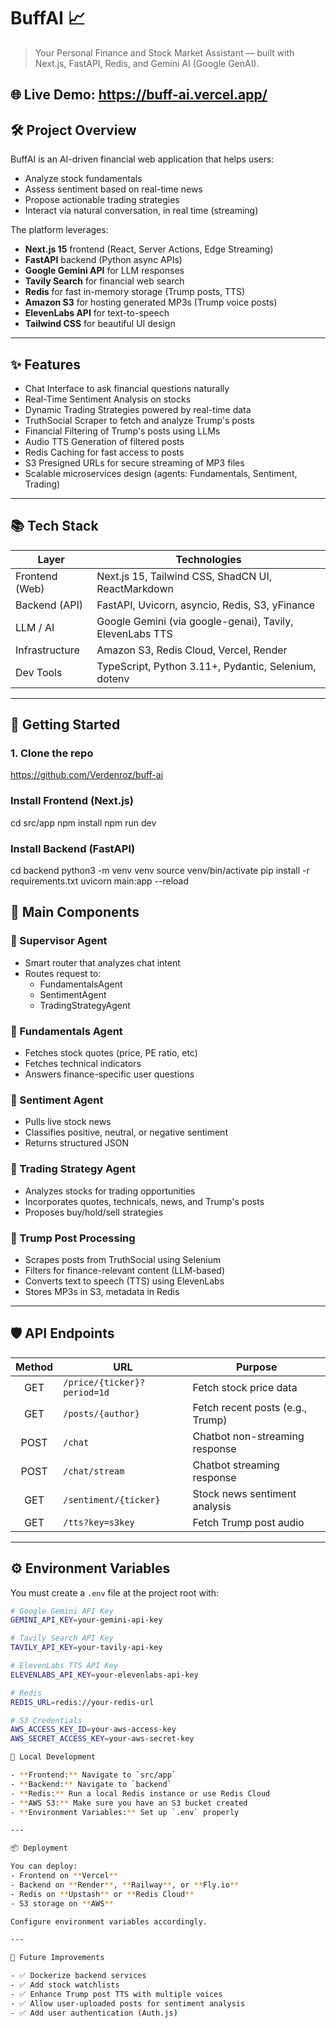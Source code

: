 # BuffAI 📈
> Your Personal Finance and Stock Market Assistant — built with Next.js, FastAPI, Redis, and Gemini AI (Google GenAI).

🌐 Live Demo: https://buff-ai.vercel.app/
---

## 🛠️ Project Overview

BuffAI is an AI-driven financial web application that helps users:
- Analyze stock fundamentals
- Assess sentiment based on real-time news
- Propose actionable trading strategies
- Interact via natural conversation, in real time (streaming)

The platform leverages:
- **Next.js 15** frontend (React, Server Actions, Edge Streaming)
- **FastAPI** backend (Python async APIs)
- **Google Gemini API** for LLM responses
- **Tavily Search** for financial web search
- **Redis** for fast in-memory storage (Trump posts, TTS)
- **Amazon S3** for hosting generated MP3s (Trump voice posts)
- **ElevenLabs API** for text-to-speech
- **Tailwind CSS** for beautiful UI design

---

## ✨ Features

- Chat Interface to ask financial questions naturally
- Real-Time Sentiment Analysis on stocks
- Dynamic Trading Strategies powered by real-time data
- TruthSocial Scraper to fetch and analyze Trump's posts
- Financial Filtering of Trump's posts using LLMs
- Audio TTS Generation of filtered posts
- Redis Caching for fast access to posts
- S3 Presigned URLs for secure streaming of MP3 files
- Scalable microservices design (agents: Fundamentals, Sentiment, Trading)

---

## 📚 Tech Stack

| Layer            | Technologies                                      |
| ---------------- | ------------------------------------------------- |
| Frontend (Web)   | Next.js 15, Tailwind CSS, ShadCN UI, ReactMarkdown |
| Backend (API)    | FastAPI, Uvicorn, asyncio, Redis, S3, yFinance     |
| LLM / AI         | Google Gemini (via google-genai), Tavily, ElevenLabs TTS |
| Infrastructure   | Amazon S3, Redis Cloud, Vercel, Render             |
| Dev Tools        | TypeScript, Python 3.11+, Pydantic, Selenium, dotenv |

---

## 🚀 Getting Started

### 1. Clone the repo

https://github.com/Verdenroz/buff-ai

###  Install Frontend (Next.js)

cd src/app
npm install
npm run dev

###  Install Backend (FastAPI)

cd backend
python3 -m venv venv
source venv/bin/activate
pip install -r requirements.txt
uvicorn main:app --reload

## 🧩 Main Components

### 🔹 Supervisor Agent
- Smart router that analyzes chat intent
- Routes request to:
  - FundamentalsAgent
  - SentimentAgent
  - TradingStrategyAgent

### 🔹 Fundamentals Agent
- Fetches stock quotes (price, PE ratio, etc)
- Fetches technical indicators
- Answers finance-specific user questions

### 🔹 Sentiment Agent
- Pulls live stock news
- Classifies positive, neutral, or negative sentiment
- Returns structured JSON

### 🔹 Trading Strategy Agent
- Analyzes stocks for trading opportunities
- Incorporates quotes, technicals, news, and Trump's posts
- Proposes buy/hold/sell strategies

### 🔹 Trump Post Processing
- Scrapes posts from TruthSocial using Selenium
- Filters for finance-relevant content (LLM-based)
- Converts text to speech (TTS) using ElevenLabs
- Stores MP3s in S3, metadata in Redis

---

## 🛡️ API Endpoints

| Method | URL                         | Purpose                          |
| :----: | ---------------------------- | -------------------------------- |
| GET    | `/price/{ticker}?period=1d`   | Fetch stock price data           |
| GET    | `/posts/{author}`             | Fetch recent posts (e.g., Trump)  |
| POST   | `/chat`                      | Chatbot non-streaming response   |
| POST   | `/chat/stream`               | Chatbot streaming response       |
| GET    | `/sentiment/{ticker}`         | Stock news sentiment analysis    |
| GET    | `/tts?key=s3key`              | Fetch Trump post audio           |

---

## ⚙️ Environment Variables

You must create a `.env` file at the project root with:

```bash
# Google Gemini API Key
GEMINI_API_KEY=your-gemini-api-key

# Tavily Search API Key
TAVILY_API_KEY=your-tavily-api-key

# ElevenLabs TTS API Key
ELEVENLABS_API_KEY=your-elevenlabs-api-key

# Redis
REDIS_URL=redis://your-redis-url

# S3 Credentials
AWS_ACCESS_KEY_ID=your-aws-access-key
AWS_SECRET_ACCESS_KEY=your-aws-secret-key

🧪 Local Development

- **Frontend:** Navigate to `src/app`
- **Backend:** Navigate to `backend`
- **Redis:** Run a local Redis instance or use Redis Cloud
- **AWS S3:** Make sure you have an S3 bucket created
- **Environment Variables:** Set up `.env` properly

---

📦 Deployment

You can deploy:
- Frontend on **Vercel**
- Backend on **Render**, **Railway**, or **Fly.io**
- Redis on **Upstash** or **Redis Cloud**
- S3 storage on **AWS**

Configure environment variables accordingly.

---

🧠 Future Improvements

- ✅ Dockerize backend services
- ✅ Add stock watchlists
- ✅ Enhance Trump post TTS with multiple voices
- ✅ Allow user-uploaded posts for sentiment analysis
- ✅ Add user authentication (Auth.js)


